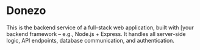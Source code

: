 # Donezo
This is the backend service of a full-stack web application, built with [your backend framework – e.g., Node.js + Express. It handles all server-side logic, API endpoints, database communication, and authentication.

